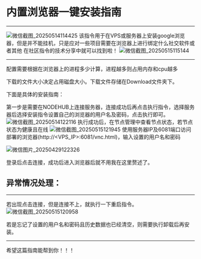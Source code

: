 # 内置浏览器一键安装指南
---

![微信截图_20250514114425](https://github.com/user-attachments/assets/660b2f6a-6ebb-4bf9-8cab-74dd473ab66c)
该指令用于在VPS或服务器上安装google浏览器，但是并不能挂机，只是应对一些项目需要在浏览器上进行绑定什么社交软件或者其他
在社区指令的技术分享中就可以找到啦！
![微信截图_20250515115144](https://github.com/user-attachments/assets/25f31e6a-dd07-45fb-9bfa-86a103b0071e)

---
配置需要根据在浏览器上的进程多少计算，进程越多则占用内存和cpu越多

下载的文件大小决定占用磁盘大小。下载文件存储在Download文件夹下。

下面是具体的安装指南：

第一步是需要在NODEHUB上连接服务器，连接成功后再点击执行指令，选择服务器后选择安装指令设置自己的浏览器的用户名及密码，点击执行即可。
![微信截图_20250514122116](https://github.com/user-attachments/assets/aab37f2a-9c5b-4ae7-be3e-0973a465826e)
执行成功后，在节点管理中查看节点状态，若节点状态为健康且在线
![微信截图_20250515121945](https://github.com/user-attachments/assets/25789785-0f6c-435e-a64f-b14d17f54250)
使用服务器IP及6081端口访问部署的浏览器(http://<VPS_IP>:6081/vnc.html)，输入设置的用户名和密码

![微信图片_20250429122326](https://github.com/user-attachments/assets/5650350b-549b-403b-80ff-9a0aeed9c190)

登录后点击连接，成功后进入浏览器后就不用我在这里赘述了。

## 异常情况处理：
---
若出现点击连接，但是连接不上，就执行一下重启指令。
![微信截图_20250515120958](https://github.com/user-attachments/assets/d4a1f43b-1d72-45c8-a13e-c8a952c913d6)

若是忘记了设置的用户名和密码且历史数据也已经清空，则需要执行卸载后再安装。

---

希望这篇指南能帮到你！！！
